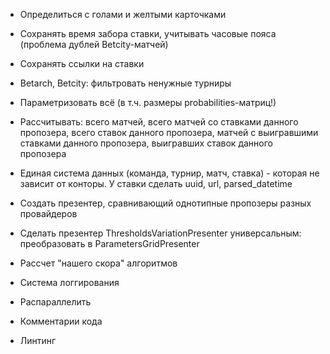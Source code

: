 * Определиться с голами и желтыми карточками
* Сохранять время забора ставки, учитывать часовые пояса (проблема дублей Betcity-матчей)
* Сохранять ссылки на ставки
* Betarch, Betcity: фильтровать ненужные турниры
* Параметризовать всё (в т.ч. размеры probabilities-матриц!)
* Рассчитывать: всего матчей, всего матчей со ставками данного пропозера, всего ставок данного пропозера, матчей с выигравшими ставками данного пропозера, выигравших ставок данного пропозера
* Единая система данных (команда, турнир, матч, ставка) - которая не зависит от конторы. У ставки сделать uuid, url, parsed_datetime
* Создать презентер, сравнивающий однотипные пропозеры разных провайдеров
* Сделать презентер ThresholdsVariationPresenter универсальным: преобразовать в ParametersGridPresenter

* Рассчет "нашего скора" алгоритмов
* Система логгирования
* Распараллелить
* Комментарии кода
* Линтинг
